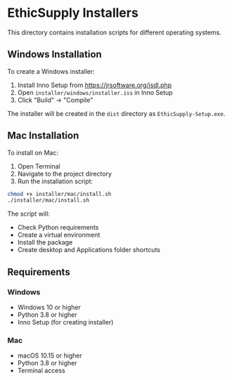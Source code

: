 # EthicSupply Installers

This directory contains installation scripts for different operating systems.

## Windows Installation

To create a Windows installer:

1. Install Inno Setup from https://jrsoftware.org/isdl.php
2. Open `installer/windows/installer.iss` in Inno Setup
3. Click "Build" -> "Compile"

The installer will be created in the `dist` directory as `EthicSupply-Setup.exe`.

## Mac Installation

To install on Mac:

1. Open Terminal
2. Navigate to the project directory
3. Run the installation script:

```bash
chmod +x installer/mac/install.sh
./installer/mac/install.sh
```

The script will:

- Check Python requirements
- Create a virtual environment
- Install the package
- Create desktop and Applications folder shortcuts

## Requirements

### Windows

- Windows 10 or higher
- Python 3.8 or higher
- Inno Setup (for creating installer)

### Mac

- macOS 10.15 or higher
- Python 3.8 or higher
- Terminal access
